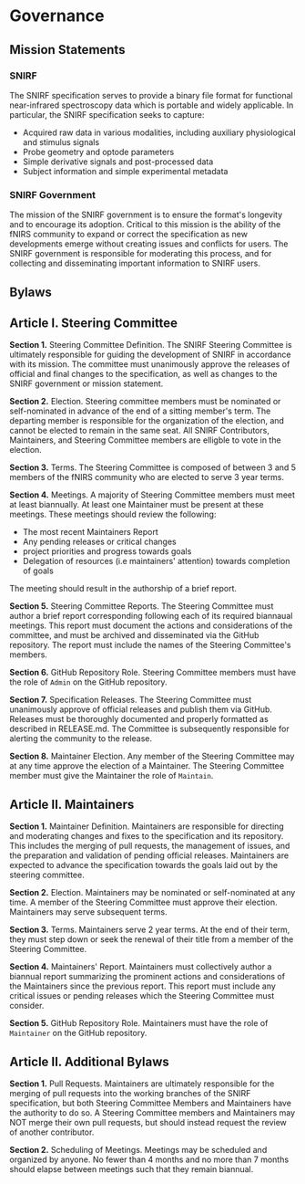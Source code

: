# Governance

## Mission Statements
### SNIRF
The SNIRF specification serves to provide a binary file format for functional near-infrared spectroscopy data which is portable and widely applicable. In particular, the SNIRF specification seeks to capture:
- Acquired raw data in various modalities, including auxiliary physiological and stimulus signals
- Probe geometry and optode parameters
- Simple derivative signals and post-processed data
- Subject information and simple experimental metadata

### SNIRF Government
The mission of the SNIRF government is to ensure the format's longevity and to encourage its adoption. Critical to this mission is the ability of the fNIRS community to expand or correct the specification as new developments emerge without creating issues and conflicts for users. The SNIRF government is responsible for moderating this process, and for collecting and disseminating important information to SNIRF users.

## Bylaws

## Article I. Steering Committee

**Section 1.** Steering Committee Definition. The SNIRF Steering Committee is ultimately responsible for guiding the development of SNIRF in accordance with its mission. The committee must unanimously approve the releases of official and final changes to the specification, as well as changes to the SNIRF government or mission statement.

**Section 2.** Election. Steering committee members must be nominated or self-nominated in advance of the end of a sitting member's term. The departing member is responsible for the organization of the election, and cannot be elected to remain in the same seat. All SNIRF Contributors, Maintainers, and Steering Committee members are elligble to vote in the election.

**Section 3.** Terms. The Steering Committee is composed of between 3 and 5 members of the fNIRS community who are elected to serve 3 year terms.

**Section 4.** Meetings. A majority of Steering Committee members must meet at least biannually. At least one Maintainer must be present at these meetings. These meetings should review the following:
- The most recent Maintainers Report
- Any pending releases or critical changes
- project priorities and progress towards goals
- Delegation of resources (i.e maintainers' attention) towards completion of goals

The meeting should result in the authorship of a brief report.

**Section 5.** Steering Committee Reports. The Steering Committee must author a brief report corresponding following each of its required biannaual meetings. This report must document the actions and considerations of the committee, and must be archived and disseminated via the GitHub repository. The report must include the names of the Steering Committee's members.

**Section 6.** GitHub Repository Role. Steering Committee members must have the role of `Admin` on the GitHub repository.  

**Section 7.** Specification Releases. The Steering Committee must unanimously approve of official releases and publish them via GitHub. Releases must be thoroughly documented and properly formatted as described in RELEASE.md. The Committee is subsequently responsible for alerting the community to the release.

**Section 8.** Maintainer Election. Any member of the Steering Committee may at any time approve the election of a Maintainer. The Steering Committee member must give the Maintainer the role of `Maintain`.

## Article II. Maintainers

**Section 1.** Maintainer Definition. Maintainers are responsible for directing and moderating changes and fixes to the specification and its repository. This includes the merging of pull requests, the management of issues, and the preparation and validation of pending official releases. Maintainers are expected to advance the specification towards the goals laid out by the steering committee.

**Section 2.** Election. Maintainers may be nominated or self-nominated at any time. A member of the Steering Committee must approve their election. Maintainers may serve subsequent terms.

**Section 3.** Terms. Maintainers serve 2 year terms. At the end of their term, they must step down or seek the renewal of their title from a member of the Steering Committee.

**Section 4.** Maintainers' Report. Maintainers must collectively author a biannual report summarizing the prominent actions and considerations of the Maintainers since the previous report. This report must include any critical issues or pending releases which the Steering Committee must consider. 

**Section 5.** GitHub Repository Role. Maintainers must have the role of `Maintainer` on the GitHub repository.

## Article II. Additional Bylaws

**Section 1.** Pull Requests. Maintainers are ultimately responsible for the merging of pull requests into the working branches of the SNIRF specification, but both Steering Committee Members and Maintainers have the authority to do so. A Steering Committee members and Maintainers may NOT merge their own pull requests, but should instead request the review of another contributor.

**Section 2.** Scheduling of Meetings. Meetings may be scheduled and organized by anyone. No fewer than 4 months and no more than 7 months should elapse between meetings such that they remain biannual.
